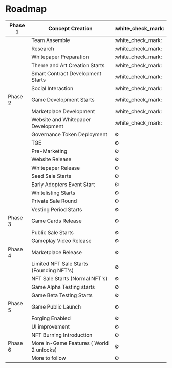 # Roadmap

| Phase 1 | Concept Creation                         | :white\_check\_mark: |
| ------- | ---------------------------------------- | -------------------- |
|         | Team Assemble                            | :white\_check\_mark: |
|         | Research                                 | :white\_check\_mark: |
|         | Whitepaper Preparation                   | :white\_check\_mark: |
|         | Theme and Art Creation Starts            | :white\_check\_mark: |
|         | Smart Contract Development Starts        | :white\_check\_mark: |
|         | Social Interaction                       | :white\_check\_mark: |
| Phase 2 | Game Development Starts                  | :white\_check\_mark: |
|         | Marketplace Development                  | :white\_check\_mark: |
|         | Website and Whitepaper Development       | :white\_check\_mark: |
|         | Governance Token Deployment              | :gear:               |
|         | TGE                                      | :gear:               |
|         | Pre-Marketing                            | :gear:               |
|         | Website Release                          | :gear:               |
|         | Whitepaper Release                       | :gear:               |
|         | Seed Sale Starts                         | :gear:               |
|         | Early Adopters Event Start               | :gear:               |
|         | Whitelisting Starts                      | :gear:               |
|         | Private Sale Round                       | :gear:               |
|         | Vesting Period Starts                    | :gear:               |
| Phase 3 | Game Cards Release                       | :gear:               |
|         | Public Sale Starts                       | :gear:               |
|         | Gameplay Video Release                   | :gear:               |
| Phase 4 | Marketplace Release                      | :gear:               |
|         | Limited NFT Sale Starts (Founding NFT's) | :gear:               |
|         | NFT Sale Starts (Normal NFT's)           | :gear:               |
|         | Game Alpha Testing starts                | :gear:               |
|         | Game Beta Testing Starts                 | :gear:               |
| Phase 5 | Game Public Launch                       | :gear:               |
|         | Forging Enabled                          | :gear:               |
|         | UI improvement                           | :gear:               |
|         | NFT Burning Introduction                 | :gear:               |
| Phase 6 | More In-Game Features ( World 2 unlocks) | :gear:               |
|         | More to follow                           | :gear:               |
